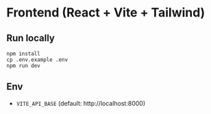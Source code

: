 # Frontend (React + Vite + Tailwind)

## Run locally

```
npm install
cp .env.example .env
npm run dev
```

## Env

- `VITE_API_BASE` (default: http://localhost:8000)
